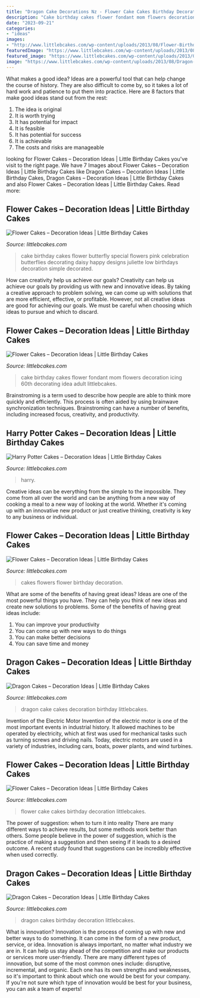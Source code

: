 ```yaml
---
title: "Dragon Cake Decorations Nz - Flower Cake Cakes Birthday Decoration Littlebcakes"
description: "Cake birthday cakes flower fondant mom flowers decoration icing 60th decorating idea adult littlebcakes"
date: "2023-09-21"
categories:
- "ideas"
images:
- "http://www.littlebcakes.com/wp-content/uploads/2013/08/Flower-Birthday-Cake.jpg"
featuredImage: "https://www.littlebcakes.com/wp-content/uploads/2013/08/Flowers-on-Cakes.jpg"
featured_image: "https://www.littlebcakes.com/wp-content/uploads/2013/08/Harry-Potter-Cake-Decorations.jpg"
image: "https://www.littlebcakes.com/wp-content/uploads/2013/08/Dragon-Cake-Photos.jpg"
---
```



What makes a good idea?
Ideas are a powerful tool that can help change the course of history. They are also difficult to come by, so it takes a lot of hard work and patience to put them into practice. Here are 8 factors that make good ideas stand out from the rest: 
1. The idea is original 
2. It is worth trying 
3. It has potential for impact 
4. It is feasible 
5. It has potential for success 
6. It is achievable 
7. The costs and risks are manageable 

	

		
looking for Flower Cakes – Decoration Ideas | Little Birthday Cakes you've visit to the right page. We have 7 Images about Flower Cakes – Decoration Ideas | Little Birthday Cakes like Dragon Cakes – Decoration Ideas | Little Birthday Cakes, Dragon Cakes – Decoration Ideas | Little Birthday Cakes and also Flower Cakes – Decoration Ideas | Little Birthday Cakes. Read more:
		
    
## Flower Cakes – Decoration Ideas | Little Birthday Cakes

<img loading=lazy src="http://www.littlebcakes.com/wp-content/uploads/2013/08/Flowers-For-Cakes.jpg" onerror="this.onerror=null;this.src='https://tse2.mm.bing.net/th?id=OIP.GTf8T8P2TpWKT0gvyAXTNgHaLG&amp;pid=15.1';" alt="Flower Cakes – Decoration Ideas | Little Birthday Cakes">

_Source: littlebcakes.com_

>cake birthday cakes flower butterfly special flowers pink celebration butterflies decorating daisy happy designs juliette low birthdays decoration simple decorated. 

	

How can creativity help us achieve our goals?
Creativity can help us achieve our goals by providing us with new and innovative ideas. By taking a creative approach to problem solving, we can come up with solutions that are more efficient, effective, or profitable. However, not all creative ideas are good for achieving our goals. We must be careful when choosing which ideas to pursue and which to discard.

    
## Flower Cakes – Decoration Ideas | Little Birthday Cakes

<img loading=lazy src="http://www.littlebcakes.com/wp-content/uploads/2013/08/Flower-Birthday-Cake.jpg" onerror="this.onerror=null;this.src='https://tse2.mm.bing.net/th?id=OIP.UYSHyM5ZFKHEQwuOByQ_-QHaFj&amp;pid=15.1';" alt="Flower Cakes – Decoration Ideas | Little Birthday Cakes">

_Source: littlebcakes.com_

>cake birthday cakes flower fondant mom flowers decoration icing 60th decorating idea adult littlebcakes. 

	

Brainstroming is a term used to describe how people are able to think more quickly and efficiently. This process is often aided by using brainwave synchronization techniques. Brainstroming can have a number of benefits, including increased focus, creativity, and productivity.

    
## Harry Potter Cakes – Decoration Ideas | Little Birthday Cakes

<img loading=lazy src="https://www.littlebcakes.com/wp-content/uploads/2013/08/Harry-Potter-Cake-Decorations.jpg" onerror="this.onerror=null;this.src='https://tse3.mm.bing.net/th?id=OIP.ENizkB2SrDLyQwCmGUMhngHaFi&amp;pid=15.1';" alt="Harry Potter Cakes – Decoration Ideas | Little Birthday Cakes">

_Source: littlebcakes.com_

>harry. 

	

Creative ideas can be everything from the simple to the impossible. They come from all over the world and can be anything from a new way of cooking a meal to a new way of looking at the world. Whether it's coming up with an innovative new product or just creative thinking, creativity is key to any business or individual.

    
## Flower Cakes – Decoration Ideas | Little Birthday Cakes

<img loading=lazy src="https://www.littlebcakes.com/wp-content/uploads/2013/08/Flowers-on-Cakes.jpg" onerror="this.onerror=null;this.src='https://tse1.mm.bing.net/th?id=OIP.rsPcqSVjz61EsFwO2SuVnAHaHa&amp;pid=15.1';" alt="Flower Cakes – Decoration Ideas | Little Birthday Cakes">

_Source: littlebcakes.com_

>cakes flowers flower birthday decoration. 

	

What are some of the benefits of having great ideas?
Ideas are one of the most powerful things you have. They can help you think of new ideas and create new solutions to problems. Some of the benefits of having great ideas include: 
1. You can improve your productivity
2. You can come up with new ways to do things
3. You can make better decisions
4. You can save time and money

    
## Dragon Cakes – Decoration Ideas | Little Birthday Cakes

<img loading=lazy src="https://www.littlebcakes.com/wp-content/uploads/2013/08/Dragon-Cake-Photos.jpg" onerror="this.onerror=null;this.src='https://tse4.mm.bing.net/th?id=OIP.ho8wre8NP-1--8bL8TcvCwHaFj&amp;pid=15.1';" alt="Dragon Cakes – Decoration Ideas | Little Birthday Cakes">

_Source: littlebcakes.com_

>dragon cake cakes decoration birthday littlebcakes. 

	

Invention of the Electric Motor
Invention of the electric motor is one of the most important events in industrial history. It allowed machines to be operated by electricity, which at first was used for mechanical tasks such as turning screws and driving nails. Today, electric motors are used in a variety of industries, including cars, boats, power plants, and wind turbines.

    
## Flower Cakes – Decoration Ideas | Little Birthday Cakes

<img loading=lazy src="http://www.littlebcakes.com/wp-content/uploads/2013/08/Flower-Cake-Ideas.jpg" onerror="this.onerror=null;this.src='https://tse4.mm.bing.net/th?id=OIP.j1IrmQly9Zuyi_N8rpt4pAHaLG&amp;pid=15.1';" alt="Flower Cakes – Decoration Ideas | Little Birthday Cakes">

_Source: littlebcakes.com_

>flower cake cakes birthday decoration littlebcakes. 

	

The power of suggestion: when to turn it into reality
There are many different ways to achieve results, but some methods work better than others. Some people believe in the power of suggestion, which is the practice of making a suggestion and then seeing if it leads to a desired outcome. A recent study found that suggestions can be incredibly effective when used correctly.

    
## Dragon Cakes – Decoration Ideas | Little Birthday Cakes

<img loading=lazy src="http://www.littlebcakes.com/wp-content/uploads/2013/08/Images-of-Dragon-Cakes.jpg" onerror="this.onerror=null;this.src='https://tse4.mm.bing.net/th?id=OIP.Rlw6aRwS9Gjs-UNdTbLaoAHaF7&amp;pid=15.1';" alt="Dragon Cakes – Decoration Ideas | Little Birthday Cakes">

_Source: littlebcakes.com_

>dragon cakes birthday decoration littlebcakes. 

	

What is innovation?
Innovation is the process of coming up with new and better ways to do something. It can come in the form of a new product, service, or idea. Innovation is always important, no matter what industry we are in. It can help us stay ahead of the competition and make our products or services more user-friendly.
There are many different types of innovation, but some of the most common ones include: disruptive, incremental, and organic. Each one has its own strengths and weaknesses, so it's important to think about which one would be best for your company. If you're not sure which type of innovation would be best for your business, you can ask a team of experts!

